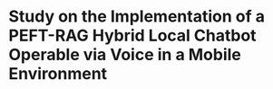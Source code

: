 # Study on the Implementation of a PEFT-RAG Hybrid Local Chatbot Operable via Voice in a Mobile Environment

